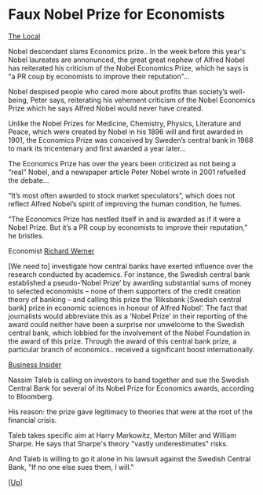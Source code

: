 # Faux Nobel Prize for Economists

[The Local](https://www.thelocal.se/20050928/2173-3/)

Nobel descendant slams Economics prize.. In the week before this
year's Nobel laureates are annonunced, the great great nephew of
Alfred Nobel has reiterated his criticism of the Nobel Economics
Prize, which he says is "a PR coup by economists to improve their
reputation"...

Nobel despised people who cared more about profits than society’s
well-being, Peter says, reiterating his vehement criticism of the
Nobel Economics Prize which he says Alfred Nobel would never have
created.

Unlike the Nobel Prizes for Medicine, Chemistry, Physics, Literature
and Peace, which were created by Nobel in his 1896 will and first
awarded in 1901, the Economics Prize was conceived by Sweden’s central
bank in 1968 to mark its tricentenary and first awarded a year later...

The Economics Prize has over the years been criticized as not being a
“real” Nobel, and a newspaper article Peter Nobel wrote in 2001
refuelled the debate...

“It’s most often awarded to stock market speculators”, which does not
reflect Alfred Nobel’s spirit of improving the human condition, he
fumes.

“The Economics Prize has nestled itself in and is awarded as if it
were a Nobel Prize. But it’s a PR coup by economists to improve their
reputation,” he bristles.

Economist [Richard Werner](https://www.sciencedirect.com/science/article/pii/S1057521915001477)

[We need to] investigate how central banks have exerted influence over
the research conducted by academics. For instance, the Swedish central
bank established a pseudo-‘Nobel Prize’ by awarding substantial sums
of money to selected economists – none of them supporters of the
credit creation theory of banking – and calling this prize the
‘Riksbank [Swedish central bank] prize in economic sciences in honour
of Alfred Nobel’. The fact that journalists would abbreviate this as a
‘Nobel Prize’ in their reporting of the award could neither have been
a surprise nor unwelcome to the Swedish central bank, which lobbied
for the involvement of the Nobel Foundation in the award of this
prize. Through the award of this central bank prize, a particular
branch of economics..  received a significant boost internationally.

[Business Insider](https://www.businessinsider.com/nassim-taleb-sue-the-swedish-central-bank-2010-10)

Nassim Taleb is calling on investors to band together and sue the
Swedish Central Bank for several of its Nobel Prize for Economics
awards, according to Bloomberg.

His reason: the prize gave legitimacy to theories that were at the
root of the financial crisis.

Taleb takes specific aim at Harry Markowitz, Merton Miller and William
Sharpe. He says that Sharpe's theory "vastly underestimates" risks.

And Taleb is willing to go it alone in his lawsuit against the Swedish
Central Bank, "If no one else sues them, I will."

[[Up](../../2018/09/junk-science.html)]

